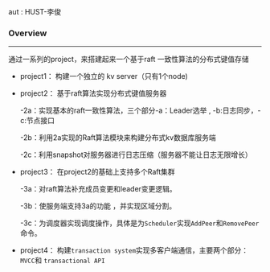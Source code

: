 aut : HUST-李俊

### Overview

---

通过一系列的project，来搭建起来一个基于raft 一致性算法的分布式键值存储

- project1：  构建一个独立的 kv server（只有1个node)

- project2：  基于raft算法实现分布式键值服务器

  -2a：实现基本的raft一致性算法，三个部分-a：Leader选举 , -b:日志同步，-c:节点接口

  -2b：利用2a实现的Raft算法模块来构建分布式kv数据库服务端

  -2c：利用snapshot对服务器进行日志压缩（服务器不能让日志无限增长）

- project3：  在project2的基础上支持多个Raft集群

  -3a：对raft算法补充成员变更和leader变更逻辑。

  -3b：使服务端支持3a的功能 ，并实现区域分割。 

  -3c：为调度器实现调度操作，具体是为`Scheduler`实现`AddPeer`和`RemovePeer`命令。 

- project4： 构建`transaction system`实现多客户端通信，主要两个部分：`MVCC`和 `transactional API`